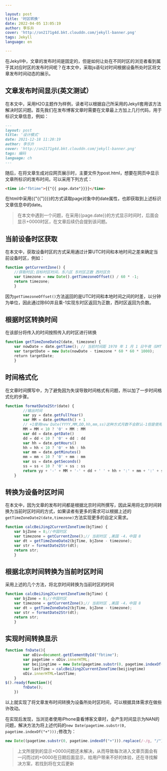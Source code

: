 ```yaml
---

layout: post
title: '时区转换'
date: 2022-04-05 13:05:19
author: 李乐升
cover: 'http://on2171g4d.bkt.clouddn.com/jekyll-banner.png'
tags: Jekyll
language: en

---
```


在Jekyll中，文章的发布时间是固定的，但是如何让处在不同时区的浏览者看到属于其对应时区的发布时间呢？在本文中，采取js语句对时间根据设备所处时区将文章发布时间动态的展示。

## 文章发布时间显示(英文测试）

在本文中，采用H2O主题作为样例，读者可以根据自己所采用的Jekyll套用该方法解决时区问题。首先我们在发布博客文章时需要在文章最上方加上几行代码，用于标识文章信息，例如：

```markdown
---
layout: post
title: '设计模式'
date: 2021-12-18 11:20:19
author: 李乐升
cover: 'http://on2171g4d.bkt.clouddn.com/jekyll-banner.png'
tags: 编码
language: ch
---
```

随后，在将文章生成对应网页展示时，主要文件为post.html，想要在网页中显示文章所标识的发布时间，可以采用下列方式：

```html
<time id="fbtime">{{"{{ page.date"}}}}</time>
```

在html中采用{{"{{"}}}}的方式读取page对象中的date属性，也即获取到上述标识文章信息中的date。

> 在本文中遇到一个问题，在采用{{page.date}}的方式显示时间时，后面会显示+0000时区，在文章后续仍会提到该问题。

## 当前设备时区获取

在本文中，获取设备时区的方式采用通过计算UTC时间和本地时间之差来确定当前设备时区，例如：

```javascript
function getCurrentZone() {
    //获取时区;目标时区时间，东八区 东时区正数 西时区负
    var timezone = new Date().getTimezoneOffset() / 60 * -1;
    return timezone;
    }
```

因为`getTimezoneOffset()`方法返回的是UTC时间和本地时间之间的时差，以分钟为单位，因此通过除60并且乘-1实现东时区返回为正数，西时区返回为负数。

## 根据时区转换时间

在该部分将传入的时间按照传入的时区进行转换

```javascript
function getTimeZoneDate2(date, timezone) {
    var nowDate = date.getTime(); // 当前时间距 1970 年 1 月 1 日午夜（GMT 时间）之间的毫秒数
    var targetDate = new Date(nowDate - timezone * 60 * 60 * 1000);
    return targetDate;
    }
```

## 时间格式化

在文章时间撰写中，为了避免因为失误导致时间格式有问题，所以加了一步时间格式化的步骤。

```javascript
function formatDate2Str(date) {
        //输出时间
        var yy = date.getFullYear()
        var MM = date.getMonth() + 1
        // +1使用new Date(YYYY,MM,DD,hh,mm,ss)这种方式月数不会默认-1但是使用new Date('YYYY-MM-DD hh:mm:ss')会默认-1
        MM = MM < 10 ? '0' + MM : MM
        var dd = date.getDate()
        dd = dd < 10 ? '0' + dd : dd
        var hh = date.getHours()
        hh = hh < 10 ? '0' + hh : hh
        var mm = date.getMinutes()
        mm = mm < 10 ? '0' + mm : mm
        var ss = date.getSeconds()
        ss = ss < 10 ? '0' + ss : ss
        return yy + '-' + MM + '-' + dd + ' ' + hh + ':' + mm + ':' + ss;
    }
```

## 转换为设备时区时间

在本文中，因为文章的发布时间都是根据北京时间所撰写，因此采用将北京时间转换为当前时区时间的方式，如果读者有更多的需求可以根据上述的`getTimeZoneDate2(date,timezone)`方法实现更多的自定义需求。

```javascript
function calcBeiJing2CurrentZoneTime(bjTime) {
    var bjZone = 8;//中国时区
    var timezone = getCurrentZone();// 当前时区 ,美国 -4，中国 8
    var dt = getTimeZoneDate2(bjTime, bjZone - timezone);
    var str = formatDate2Str(dt);
    return str;
    }    
```

## 根据北京时间转换为当前时区时间

采用上述的几个方法，将北京时间转换为当前时区的时间

```javascript
function calcBeiJing2CurrentZoneTime(bjTime) {
    var bjZone = 8;//中国时区
    var timezone = getCurrentZone();// 当前时区 ,美国 -4，中国 8
    var dt = getTimeZoneDate2(bjTime, bjZone - timezone);
    var str = formatDate2Str(dt);
    return str;
    }
```

## 实现时间转换显示

```javascript
function fnDate(){
        var oDiv=document.getElementById("fbtime");
        var pagetime = oDiv.innerHTML;
        var beijingtime = new Date(pagetime.substr(0, pagetime.indexOf("+")));
        var lastTime = calcBeiJing2CurrentZoneTime(beijingtime)
        oDiv.innerHTML=lastTime;
    }
$().ready(function(){
        fnDate();
    })
```

以上就实现了将文章发布时间转换为设备所处时区时间，可以根据具体需求在做些许改动。

在实现后发现，当浏览者使用iPhone查看博客文章时，会产生时间显示为NAN的问题，解决方法为将上述代码的`new Date(pagetime.substr(0, pagetime.indexOf("+")));`修改为：

```javascript
new Date((pagetime.substr(0, pagetime.indexOf("+"))).replace(/-/g, "/"));
```

> 上文所提到的显示+0000问题还未解决，从而导致每次进入文章页面会有一闪而过的+0000在日期后面显示，给用户带来不好的体验，还在寻找解决方案，若找到将在文后更新
